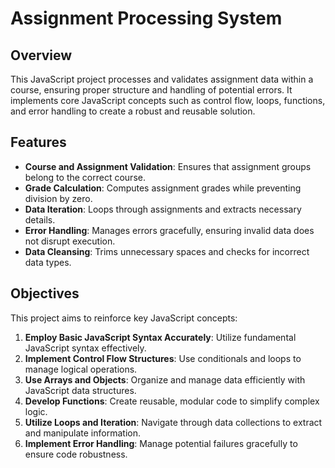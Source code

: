# Assignment Processing System

## Overview

This JavaScript project processes and validates assignment data within a course, ensuring proper structure and handling of potential errors. It implements core JavaScript concepts such as control flow, loops, functions, and error handling to create a robust and reusable solution.

## Features

- **Course and Assignment Validation**: Ensures that assignment groups belong to the correct course.
- **Grade Calculation**: Computes assignment grades while preventing division by zero.
- **Data Iteration**: Loops through assignments and extracts necessary details.
- **Error Handling**: Manages errors gracefully, ensuring invalid data does not disrupt execution.
- **Data Cleansing**: Trims unnecessary spaces and checks for incorrect data types.

## Objectives

This project aims to reinforce key JavaScript concepts:

1. **Employ Basic JavaScript Syntax Accurately**: Utilize fundamental JavaScript syntax effectively.
2. **Implement Control Flow Structures**: Use conditionals and loops to manage logical operations.
3. **Use Arrays and Objects**: Organize and manage data efficiently with JavaScript data structures.
4. **Develop Functions**: Create reusable, modular code to simplify complex logic.
5. **Utilize Loops and Iteration**: Navigate through data collections to extract and manipulate information.
6. **Implement Error Handling**: Manage potential failures gracefully to ensure code robustness.
